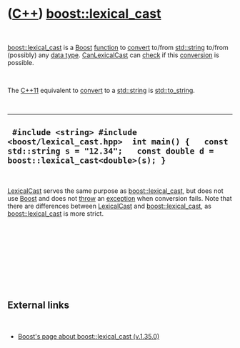 
 

 

 

 

 

([C++](Cpp.md)) [boost::lexical\_cast](CppBoostLexical_cast.md)
============================================================

 

[boost::lexical\_cast](CppBoostLexical_cast.md) is a [Boost](CppBoost.md)
[function](CppFunction.md) to [convert](CppConvert.md) to/from
[std::string](CppStdString.md) to/from (possibly) any [data
type](CppDataType.md). [CanLexicalCast](CppCanLexicalCast.md) can
[check](CppCheck.md) if this [conversion](CppConvert.md) is possible.

 

The [C++11](Cpp11.md) equivalent to [convert](CppConvert.md) to a
[std::string](CppStdString.md) is [std::to\_string](CppStdTo_string.md).

 

  ------------------------------------------------------------------------------------------------------------------------------------------------------------
  ` #include <string> #include <boost/lexical_cast.hpp>  int main() {   const std::string s = "12.34";   const double d = boost::lexical_cast<double>(s); }`
  ------------------------------------------------------------------------------------------------------------------------------------------------------------

 

[LexicalCast](CppLexicalCast.md) serves the same purpose as
[boost::lexical\_cast](CppBoostLexical_cast.md), but does not use
[Boost](CppBoost.md) and does not [throw](CppThrow.md) an
[exception](CppException.md) when conversion fails. Note that there are
differences between [LexicalCast](CppLexicalCast.md) and
[boost::lexical\_cast](CppBoostLexical_cast.md), as
[boost::lexical\_cast](CppCanLexicalCast.md) is more strict.

 

 

 

 

 

External links
--------------

 

-   [Boost's page about
    boost::lexical\_cast (v.1.35.0)](http://www.boost.org/doc/libs/1_35_0/libs/conversion/lexical_cast.md)

 

 

 

 

 

 

